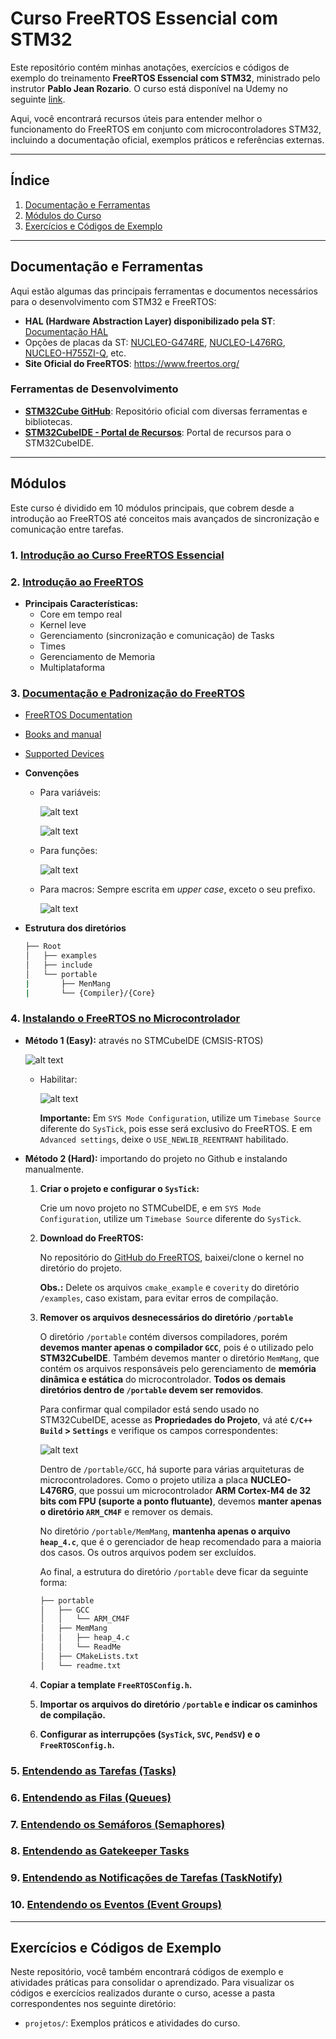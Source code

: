 # Curso FreeRTOS Essencial com STM32

Este repositório contém minhas anotações, exercícios e códigos de exemplo do treinamento **FreeRTOS Essencial com STM32**, ministrado pelo instrutor **Pablo Jean Rozario**. O curso está disponível na Udemy no seguinte [link](https://www.udemy.com/course/freertos-essencial/?couponCode=ST6MT60525G3).

Aqui, você encontrará recursos úteis para entender melhor o funcionamento do FreeRTOS em conjunto com microcontroladores STM32, incluindo a documentação oficial, exemplos práticos e referências externas.

---

## Índice

1. [Documentação e Ferramentas](#documentação-e-ferramentas)
2. [Módulos do Curso](#módulos)
3. [Exercícios e Códigos de Exemplo](#exercícios-e-códigos-de-exemplo)

---

## Documentação e Ferramentas

Aqui estão algumas das principais ferramentas e documentos necessários para o desenvolvimento com STM32 e FreeRTOS:

- **HAL (Hardware Abstraction Layer) disponibilizado pela ST**: [Documentação HAL](https://www.st.com/content/st_com/en/search.html#q=hardware%20abstraction%20layer%20-t=resources-page=1)
- Opções de placas da ST: [NUCLEO-G474RE](https://www.st.com/en/evaluation-tools/nucleo-g474re.html), [NUCLEO-L476RG](https://www.st.com/en/evaluation-tools/nucleo-l476rg.html#overview), [NUCLEO-H755ZI-Q](https://www.st.com/en/evaluation-tools/nucleo-h755zi-q.html#overview), etc.
- **Site Oficial do FreeRTOS**: https://www.freertos.org/

### Ferramentas de Desenvolvimento

- **[STM32Cube GitHub](https://github.com/STMicroelectronics)**: Repositório oficial com diversas ferramentas e bibliotecas.
- **[STM32CubeIDE - Portal de Recursos](https://wiki.st.com/stm32mcu/index.php?title=STM32CubeIDE:Introduction_to_STM32CubeIDE&sfr=stm32mcu)**: Portal de recursos para o STM32CubeIDE.

---

## Módulos

Este curso é dividido em 10 módulos principais, que cobrem desde a introdução ao FreeRTOS até conceitos mais avançados de sincronização e comunicação entre tarefas.

### 1. [Introdução ao Curso FreeRTOS Essencial](#1-introdução-ao-curso-freertos-essencial)

### 2. [Introdução ao FreeRTOS](#2-introdução-ao-freertos)
 - **Principais Características:**
    - Core em tempo real
    - Kernel leve
    - Gerenciamento (sincronização e comunicação) de Tasks
    - Times
    - Gerenciamento de Memoria
    - Multiplataforma

### 3. [Documentação e Padronização do FreeRTOS](#3-documentação-e-padronização-do-freertos)

- [FreeRTOS Documentation](https://www.freertos.org/Documentation/00-Overview)

- [Books and manual](https://www.freertos.org/Documentation/02-Kernel/07-Books-and-manual/01-RTOS_book)

- [Supported Devices](https://www.freertos.org/Documentation/02-Kernel/03-Supported-devices/00-Supported-devices)

- **Convenções**
 
    - Para variáveis:

        ![alt text](docs/imgs/def_variables.png)

        ![alt text](docs/imgs/variables_prefix.png)

    - Para funções:

        ![alt text](docs/imgs/convencao_fun.png)

    - Para macros: Sempre escrita em *upper case*, exceto o seu prefixo.

        ![alt text](docs/imgs/convencao_macro.png)

- **Estrutura dos diretórios**
    ```bash
    ├── Root
    │   ├── examples
    │   ├── include
    │   └── portable
    |       ├── MenMang
    |       └── {Compiler}/{Core}
    ```

### 4. [Instalando o FreeRTOS no Microcontrolador](#4-instalando-o-freertos-no-microcontrolador)

- **Método 1 (Easy):** através no STMCubeIDE (CMSIS-RTOS)

    ![alt text](docs/imgs/cmsis.png)

    - Habilitar:

        ![alt text](docs/imgs/config_freertos_cubeide.png)
    
        **Importante:** Em ``SYS Mode Configuration``, utilize um ``Timebase Source`` diferente do ``SysTick``, pois esse será exclusivo do FreeRTOS. E em ``Advanced settings``, deixe o ``USE_NEWLIB_REENTRANT`` habilitado.

- **Método 2 (Hard):** importando do projeto no Github e instalando manualmente. 

    1. **Criar o projeto e configurar o ``SysTick``:**

        Crie um novo projeto no STMCubeIDE, e em ``SYS Mode Configuration``, utilize um ``Timebase Source`` diferente do ``SysTick``. 

    2. **Download do FreeRTOS:**

        No repositório do [GitHub do FreeRTOS](https://github.com/FreeRTOS/FreeRTOS-Kernel), baixei/clone o kernel no diretório do projeto.

        **Obs.:** Delete os arquivos ``cmake_example`` e ``coverity`` do diretório ``/examples``, caso existam, para evitar erros de compilação.

    3. **Remover os arquivos desnecessários do diretório `/portable`**

        O diretório `/portable` contém diversos compiladores, porém **devemos manter apenas o compilador `GCC`**, pois é o utilizado pelo **STM32CubeIDE**. Também devemos manter o diretório `MemMang`, que contém os arquivos responsáveis pelo gerenciamento de **memória dinâmica e estática** do microcontrolador. **Todos os demais diretórios dentro de `/portable` devem ser removidos**.

        Para confirmar qual compilador está sendo usado no STM32CubeIDE, acesse as **Propriedades do Projeto**, vá até **`C/C++ Build` > `Settings`** e verifique os campos correspondentes:

        ![alt text](docs/imgs/verificar_compilador_stmcubeide.png)

        Dentro de `/portable/GCC`, há suporte para várias arquiteturas de microcontroladores. Como o projeto utiliza a placa **NUCLEO-L476RG**, que possui um microcontrolador **ARM Cortex-M4 de 32 bits com FPU (suporte a ponto flutuante)**, devemos **manter apenas o diretório `ARM_CM4F`** e remover os demais.

        No diretório `/portable/MemMang`, **mantenha apenas o arquivo `heap_4.c`**, que é o gerenciador de heap recomendado para a maioria dos casos. Os outros arquivos podem ser excluídos.

        Ao final, a estrutura do diretório `/portable` deve ficar da seguinte forma:

        ```bash
        ├── portable
        │   ├── GCC
        │   │   └── ARM_CM4F
        │   ├── MemMang
        │   │   ├── heap_4.c
        │   │   └── ReadMe           
        │   ├── CMakeLists.txt
        │   └── readme.txt
        ```

    4. **Copiar a template ``FreeRTOSConfig.h``.**
    5. **Importar os arquivos do diretório ``/portable`` e indicar os caminhos de compilação.**
    6. **Configurar as interrupções (``SysTick``, ``SVC``, ``PendSV``) e o ``FreeRTOSConfig.h``.**

### 5. [Entendendo as Tarefas (Tasks)](#5-entendendo-as-tarefas-tasks)

### 6. [Entendendo as Filas (Queues)](#6-entendendo-as-filas-queues)

### 7. [Entendendo os Semáforos (Semaphores)](#7-entendendo-os-semaforos-semaphores)

### 8. [Entendendo as Gatekeeper Tasks](#8-entendendo-as-gatekeeper-tasks)

### 9. [Entendendo as Notificações de Tarefas (TaskNotify)](#9-entendendo-as-notificações-de-tarefas-tasknotify)

### 10. [Entendendo os Eventos (Event Groups)](#10-entendendo-os-eventos-event-groups)

---

## Exercícios e Códigos de Exemplo

Neste repositório, você também encontrará códigos de exemplo e atividades práticas para consolidar o aprendizado. Para visualizar os códigos e exercícios realizados durante o curso, acesse a pasta correspondentes nos seguinte diretório:

- `projetos/`: Exemplos práticos e atividades do curso.

